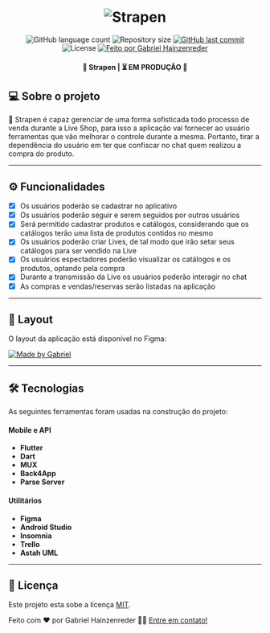 <h1 align="center">
    <img alt="Strapen" title="#Strapen" src="https://user-images.githubusercontent.com/44183128/129429647-d4ccd1d6-f9e4-4fd7-9d0f-4809f967a516.png" />
</h1>

<p align="center">
  <img alt="GitHub language count" src="https://img.shields.io/github/languages/count/GabrielDimaa/strapen_app?color=%2304D361">

  <img alt="Repository size" src="https://img.shields.io/github/repo-size/GabrielDimaa/strapen_app">
  
  <a href="https://github.com/GabrielDimaa/strapen_app">
    <img alt="GitHub last commit" src="https://img.shields.io/github/last-commit/GabrielDimaa/strapen_app">
  </a>
    
  <img alt="License" src="https://img.shields.io/badge/license-MIT-brightgreen">

  <a href="https://gabrieldimaa.github.io/">
    <img alt="Feito por Gabriel Hainzenreder" src="https://img.shields.io/badge/feito%20por-Gabriel-%237519C1">
  </a>
</p>

<h4 align="center"> 
  🤳 Strapen | ⏳ EM PRODUÇÃO 🧪
</h4>

## 💻 Sobre o projeto

🤳 Strapen é capaz gerenciar de uma forma sofisticada todo processo de venda durante a Live Shop, para isso a aplicação vai fornecer ao usuário ferramentas que vão melhorar o controle durante a mesma. Portanto, tirar a dependência do usuário em ter que confiscar no chat quem realizou a compra do produto.

---

## ⚙️ Funcionalidades

- [x] Os usuários poderão se cadastrar no aplicativo
- [x] Os usuários poderão seguir e serem seguidos por outros usuários
- [x] Será permitido cadastrar produtos e catálogos, considerando que os catálogos terão uma lista de produtos contidos no mesmo
- [x] Os usuários poderão criar Lives, de tal modo que irão setar seus catálogos para ser vendido na Live
- [x] Os usuários espectadores poderão visualizar os catálogos e os produtos, optando pela compra
- [x] Durante a transmissão da Live os usuários poderão interagir no chat
- [x] As compras e vendas/reservas serão listadas na aplicação

---

## 🎨 Layout

O layout da aplicação está disponível no Figma:

<a href="https://www.figma.com/file/PYmq9I00uNH5ReD8Shkz4K/Strapen?node-id=15%3A2">
  <img alt="Made by Gabriel" src="https://img.shields.io/badge/Acessar%20Layout%20-Figma-%2304D361">
</a>

---

## 🛠 Tecnologias

As seguintes ferramentas foram usadas na construção do projeto:

#### **Mobile e API**

-   **Flutter**
-   **Dart**
-   **MUX**
-   **Back4App**
-   **Parse Server**

#### **Utilitários**

-   **Figma**
-   **Android Studio**
-   **Insomnia**
-   **Trello**
-   **Astah UML**

---

## 📝 Licença

Este projeto esta sobe a licença [MIT](./LICENSE).

Feito com ❤️ por Gabriel Hainzenreder 👋🏽 [Entre em contato!](https://www.linkedin.com/in/gabriel-de-matos-hainzenreder-98005b192)
